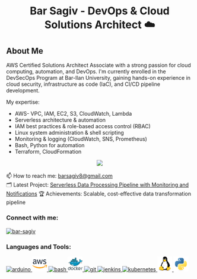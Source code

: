 <h1 align="center">Bar Sagiv - DevOps & Cloud Solutions Architect ☁️</h1>

## About Me
 AWS Certified Solutions Architect Associate with a strong passion for cloud computing, automation, and DevOps. I'm currently enrolled in the DevSecOps Program at Bar-Ilan University, gaining hands-on experience in cloud security, infrastructure as code (IaC), and CI/CD pipeline development.

My expertise: 
- AWS- VPC, IAM, EC2, S3, CloudWatch, Lambda
- Serverless architecture & automation
- IAM best practices & role-based access control (RBAC)
- Linux system administration & shell scripting
- Monitoring & logging (CloudWatch, SNS, Prometheus)
- Bash, Python for automation
- Terraform, CloudFormation

<p align="center">
  <img src="https://github.com/user-attachments/assets/9b9b6b9e-e7c3-439e-9274-ff4eb7a7aa66" width="400">
</p>


📫 How to reach me: barsagiv8@gmail.com  
🗂️ Latest Project: [Serverless Data Processing Pipeline with Monitoring and Notifications](https://github.com/BarSagiv/AWS-Lambda-S3-Processing.git)
🏆 Achievements: Scalable, cost-effective data transformation pipeline


<h3 align="left">Connect with me:</h3>
<p align="left">
<a href="https://linkedin.com/in/bar-sagiv" target="blank"><img align="center" src="https://raw.githubusercontent.com/rahuldkjain/github-profile-readme-generator/master/src/images/icons/Social/linked-in-alt.svg" alt="bar-sagiv" height="30" width="40" /></a>
</p>

<h3 align="left">Languages and Tools:</h3>
<p align="left"> <a href="https://www.arduino.cc/" target="_blank" rel="noreferrer"> <img src="https://cdn.worldvectorlogo.com/logos/arduino-1.svg" alt="arduino" width="40" height="40"/> </a> <a href="https://aws.amazon.com" target="_blank" rel="noreferrer"> <img src="https://raw.githubusercontent.com/devicons/devicon/master/icons/amazonwebservices/amazonwebservices-original-wordmark.svg" alt="aws" width="40" height="40"/> </a> <a href="https://www.gnu.org/software/bash/" target="_blank" rel="noreferrer"> <img src="https://www.vectorlogo.zone/logos/gnu_bash/gnu_bash-icon.svg" alt="bash" width="40" height="40"/> </a> <a href="https://www.docker.com/" target="_blank" rel="noreferrer"> <img src="https://raw.githubusercontent.com/devicons/devicon/master/icons/docker/docker-original-wordmark.svg" alt="docker" width="40" height="40"/> </a> <a href="https://git-scm.com/" target="_blank" rel="noreferrer"> <img src="https://www.vectorlogo.zone/logos/git-scm/git-scm-icon.svg" alt="git" width="40" height="40"/> </a> <a href="https://www.jenkins.io" target="_blank" rel="noreferrer"> <img src="https://www.vectorlogo.zone/logos/jenkins/jenkins-icon.svg" alt="jenkins" width="40" height="40"/> </a> <a href="https://kubernetes.io" target="_blank" rel="noreferrer"> <img src="https://www.vectorlogo.zone/logos/kubernetes/kubernetes-icon.svg" alt="kubernetes" width="40" height="40"/> </a> <a href="https://www.linux.org/" target="_blank" rel="noreferrer"> <img src="https://raw.githubusercontent.com/devicons/devicon/master/icons/linux/linux-original.svg" alt="linux" width="40" height="40"/> </a> <a href="https://www.python.org" target="_blank" rel="noreferrer"> <img src="https://raw.githubusercontent.com/devicons/devicon/master/icons/python/python-original.svg" alt="python" width="40" height="40"/> </a> </p>
